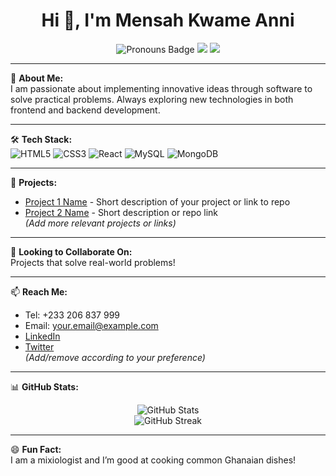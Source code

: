 <h1 align="center">Hi 👋, I'm Mensah Kwame Anni</h1>
<p align="center">
  <img src="https://img.shields.io/badge/Pronouns-He-blue" alt="Pronouns Badge"/>
  <img src="https://img.shields.io/badge/Mixiologist-%F0%9F%A5%82-brightgreen"/>
  <img src="https://img.shields.io/badge/Cooking-Ghanaian%20Dishes-orange"/>
</p>

---

🌟 **About Me:**  
I am passionate about implementing innovative ideas through software to solve practical problems. Always exploring new technologies in both frontend and backend development.

---

🛠️ **Tech Stack:**  
![HTML5](https://img.shields.io/badge/html5-%23E34F26.svg?&style=flat&logo=html5&logoColor=white)
![CSS3](https://img.shields.io/badge/css3-%231572B6.svg?&style=flat&logo=css3&logoColor=white)
![React](https://img.shields.io/badge/react-%2320232a.svg?&style=flat&logo=react&logoColor=%2361DAFB)
![MySQL](https://img.shields.io/badge/mysql-%2300f.svg?&style=flat&logo=mysql&logoColor=white)
![MongoDB](https://img.shields.io/badge/mongodb-%2347A248.svg?&style=flat&logo=mongodb&logoColor=white)

---

🚀 **Projects:**  
- [Project 1 Name](#) - Short description of your project or link to repo  
- [Project 2 Name](#) - Short description or repo link  
*(Add more relevant projects or links)*

---

🤝 **Looking to Collaborate On:**  
Projects that solve real-world problems!

---

📫 **Reach Me:**  
- Tel: +233 206 837 999  
- Email: [your.email@example.com](mailto:your.email@example.com)  
- [LinkedIn](https://linkedin.com/in/your-profile)  
- [Twitter](https://twitter.com/yourprofile)  
*(Add/remove according to your preference)*

---

📊 **GitHub Stats:**  
<p align="center">
  <img src="https://github-readme-stats.vercel.app/api?username=McAnnison&show_icons=true&hide_title=true" alt="GitHub Stats" />
  <br>
  <img src="https://github-readme-streak-stats.herokuapp.com/?user=McAnnison" alt="GitHub Streak" />
</p>

---

😄 **Fun Fact:**  
I am a mixiologist and I’m good at cooking common Ghanaian dishes!